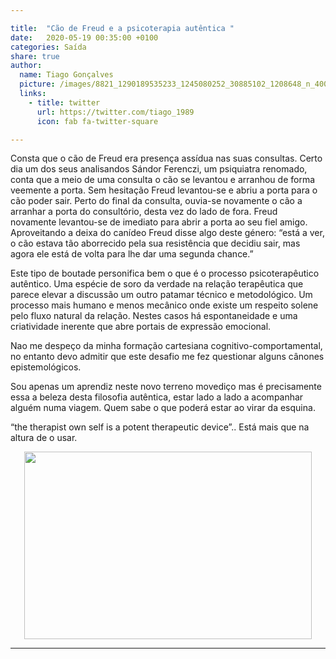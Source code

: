 ```yaml
---

title:  "Cão de Freud e a psicoterapia autêntica "
date:   2020-05-19 00:35:00 +0100
categories: Saída
share: true
author:
  name: Tiago Gonçalves
  picture: /images/8821_1290189535233_1245080252_30885102_1208648_n_400x400.jpg
  links:
    - title: twitter
      url: https://twitter.com/tiago_1989
      icon: fab fa-twitter-square

---
```


Consta que o cão de Freud era presença assídua nas suas consultas. Certo dia um dos seus analisandos Sándor Ferenczi, um psiquiatra renomado, conta que a meio de uma consulta o cão se levantou e arranhou de forma veemente a porta. Sem hesitação Freud levantou-se e abriu a porta para o cão poder sair. Perto do final da consulta, ouvia-se novamente o cão a arranhar a porta do consultório, desta vez do lado de fora. Freud novamente levantou-se de imediato para abrir a porta ao seu fiel amigo. Aproveitando a deixa do canídeo Freud disse algo deste género: “está a ver, o cão estava tão aborrecido pela sua resistência  que decidiu sair, mas agora ele está de volta para lhe dar uma segunda chance.”

Este tipo de boutade personifica bem o que é o processo psicoterapêutico autêntico. Uma espécie de soro da verdade na relação terapêutica que parece elevar a discussão um outro patamar técnico e metodológico.  Um processo mais humano e menos mecânico onde existe um respeito solene pelo fluxo natural da relação. Nestes casos há espontaneidade e uma criatividade inerente que abre portais de expressão emocional.

Nao me despeço da minha formação cartesiana cognitivo-comportamental, no entanto devo admitir que este desafio me fez questionar alguns cânones epistemológicos.

Sou apenas um aprendiz neste novo terreno movediço mas é precisamente essa a beleza desta filosofia autêntica, estar lado a lado a acompanhar alguém numa viagem. Quem sabe o que poderá estar ao virar da esquina.

“the therapist own self is a potent therapeutic device”..  Está mais que na altura de o usar.

<p align="center">
  <img width="460" height="300" src="https://i.pinimg.com/originals/54/69/5f/54695fa7d9fabd4e75c3119ba2291621.jpg
">
</p>


---
